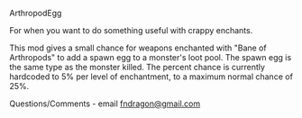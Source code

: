 ArthropodEgg

For when you want to do something useful with crappy enchants.

This mod gives a small chance for weapons enchanted with "Bane of Arthropods"
to add a spawn egg to a monster's loot pool.  The spawn egg is the same type
as the monster killed.  The percent chance is currently hardcoded to 5%
per level of enchantment, to a maximum normal chance of 25%.

Questions/Comments - email fndragon@gmail.com